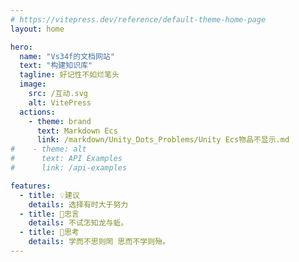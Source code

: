 ```yaml
---
# https://vitepress.dev/reference/default-theme-home-page
layout: home

hero:
  name: "Vs34f的文档网站"
  text: "构建知识库"
  tagline: 好记性不如烂笔头
  image:
    src: /互动.svg
    alt: VitePress
  actions:
    - theme: brand
      text: Markdown Ecs
      link: /markdown/Unity_Dots_Problems/Unity Ecs物品不显示.md
#    - theme: alt
#      text: API Examples
#      link: /api-examples

features:
  - title: 💡建议
    details: 选择有时大于努力
  - title: 📕忠言
    details: 不试怎知龙与蚯。
  - title: 🤔思考
    details: 学而不思则罔 思而不学则殆。
---
```


